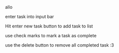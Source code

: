 allo

enter task into input bar

Hit enter new task button to add task to list

use check marks to mark a task as complete

use the delete button to remove all completed task :3